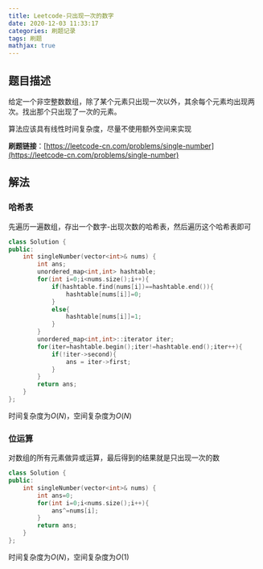 ```yaml
---
title: Leetcode-只出现一次的数字
date: 2020-12-03 11:33:17
categories: 刷题记录
tags: 刷题
mathjax: true
---
```


## 题目描述

给定一个非空整数数组，除了某个元素只出现一次以外，其余每个元素均出现两次。找出那个只出现了一次的元素。

算法应该具有线性时间复杂度，尽量不使用额外空间来实现

**刷题链接**：[https://leetcode-cn.com/problems/single-number](https://leetcode-cn.com/problems/single-number)

<!--more-->

## 解法

### 哈希表

先遍历一遍数组，存出一个数字-出现次数的哈希表，然后遍历这个哈希表即可

```C++
class Solution {
public:
    int singleNumber(vector<int>& nums) {
        int ans;
        unordered_map<int,int> hashtable;
        for(int i=0;i<nums.size();i++){
            if(hashtable.find(nums[i])==hashtable.end()){
                hashtable[nums[i]]=0;
            }
            else{
                hashtable[nums[i]]=1;
            }
        }
        unordered_map<int,int>::iterator iter;
        for(iter=hashtable.begin();iter!=hashtable.end();iter++){
            if(!iter->second){
                ans = iter->first;
            }
        }
        return ans;
    }
};
```

时间复杂度为$O(N)$，空间复杂度为$O(N)$

### 位运算

对数组的所有元素做异或运算，最后得到的结果就是只出现一次的数

```C++
class Solution {
public:
    int singleNumber(vector<int>& nums) {
        int ans=0;
        for(int i=0;i<nums.size();i++){
            ans^=nums[i];
        }
        return ans;
    }
};
```

时间复杂度为$O(N)$，空间复杂度为$O(1)$
